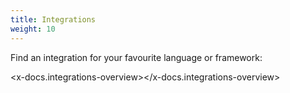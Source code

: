 ```yaml
---
title: Integrations
weight: 10
---
```


Find an integration for your favourite language or framework:

<x-docs.integrations-overview></x-docs.integrations-overview>
